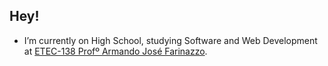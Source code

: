 ## Hey!

- I’m currently on High School, studying Software and Web Development at [ETEC-138 Profº Armando José Farinazzo](https://etecfernandopolis.com.br/site/inicio/).
<!--
- Interested in ...

## Skills

## How to reach me
add email e linkedin
-->
